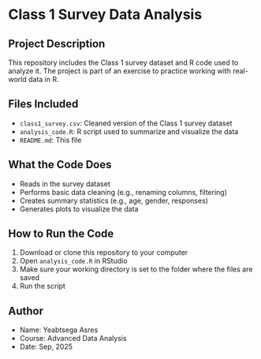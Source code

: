 # Class 1 Survey Data Analysis
## Project Description
This repository includes the Class 1 survey dataset and R code used to
analyze it. The project is part of an exercise to practice working with real-
world data in R.
## Files Included
- `class1_survey.csv`: Cleaned version of the Class 1 survey dataset
- `analysis_code.R`: R script used to summarize and visualize the data
- `README.md`: This file
## What the Code Does
- Reads in the survey dataset
- Performs basic data cleaning (e.g., renaming columns, filtering)
- Creates summary statistics (e.g., age, gender, responses)
- Generates plots to visualize the data
## How to Run the Code
1. Download or clone this repository to your computer
2. Open `analysis_code.R` in RStudio
3. Make sure your working directory is set to the folder where the files are
saved
4. Run the script
## Author
- Name: Yeabtsega Asres
- Course: Advanced Data Analysis
- Date: Sep, 2025
